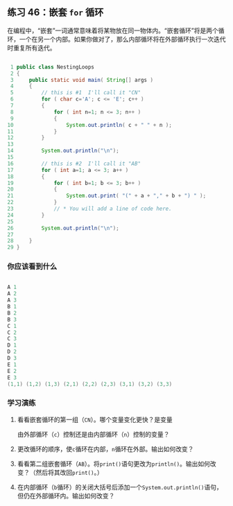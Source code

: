 ## 练习 46：嵌套 `for` 循环

在编程中，“嵌套”一词通常意味着将某物放在同一物体内。“嵌套循环”将是两个循环，一个在另一个内部。如果你做对了，那么内部循环将在外部循环执行一次迭代时重复所有迭代。


```java

 1 public class NestingLoops
 2 {
 3     public static void main( String[] args )
 4     {
 5         // this is #1 ­ I'll call it "CN"
 6         for ( char c='A'; c <= 'E'; c++ )
 7         {
 8             for ( int n=1; n <= 3; n++ )
 9             {
10                 System.out.println( c + " " + n );
11             }
12         }
13 
14         System.out.println("\n");
15 
16         // this is #2 ­ I'll call it "AB"
17         for ( int a=1; a <= 3; a++ )
18         {
19             for ( int b=1; b <= 3; b++ )
20             {
21                 System.out.print( "(" + a + "," + b + ") " );
22             }
23             // * You will add a line of code here.
24         }
25 
26         System.out.println("\n");
27 
28     }
29 }
```


### 你应该看到什么

```java

A 1
A 2
A 3
B 1
B 2
B 3
C 1
C 2
C 3
D 1
D 2
D 3
E 1
E 2
E 3
(1,1) (1,2) (1,3) (2,1) (2,2) (2,3) (3,1) (3,2) (3,3) 
```

### 学习演练

1.  看看嵌套循环的第一组（`CN`）。哪个变量变化更快？是变量

    由外部循环（`c`）控制还是由内部循环（`n`）控制的变量？

1.  更改循环的顺序，使`c`循环在内部，`n`循环在外部。输出如何改变？

1.  看看第二组嵌套循环（`AB`）。将`print()`语句更改为`println()`。输出如何改变？（然后将其改回`print()`。）

1.  在内部循环（`b`循环）的关闭大括号后添加一个`System.out.println()`语句，但仍在外部循环内。输出如何改变？

